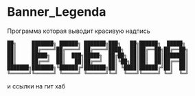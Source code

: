 # Banner_Legenda

Программа которая выводит красивую надпись 

    ██╗     ███████╗ ██████╗ ███████╗███╗   ██╗██████╗  █████╗ 
    ██║     ██╔════╝██╔════╝ ██╔════╝████╗  ██║██╔══██╗██╔══██╗
    ██║     █████╗  ██║  ███╗█████╗  ██╔██╗ ██║██║  ██║███████║
    ██║     ██╔══╝  ██║   ██║██╔══╝  ██║╚██╗██║██║  ██║██╔══██║
    ███████╗███████╗╚██████╔╝███████╗██║ ╚████║██████╔╝██║  ██║
    ╚══════╝╚══════╝ ╚═════╝ ╚══════╝╚═╝  ╚═══╝╚═════╝ ╚═╝  ╚═╝

и ссылки на гит хаб
